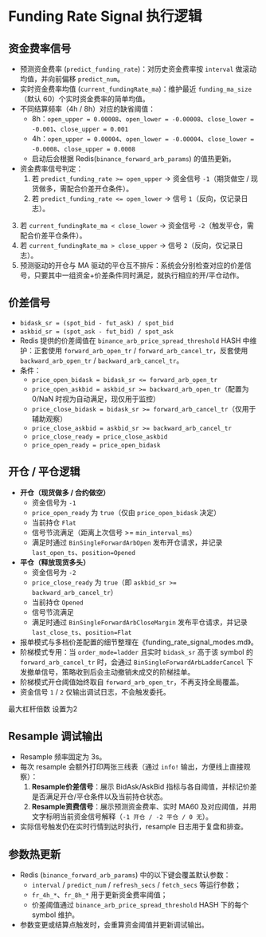 # Funding Rate Signal 执行逻辑

## 资金费率信号

- 预测资金费率 (`predict_funding_rate`)：对历史资金费率按 `interval` 做滚动均值，并向前偏移 `predict_num`。
- 实时资金费率均值 (`current_fundingRate_ma`)：维护最近 `funding_ma_size`（默认 60）个实时资金费率的简单均值。
- 不同结算频率（4h / 8h）对应的缺省阈值：
  - 8h：`open_upper = 0.00008`、`open_lower = -0.00008`、`close_lower = -0.001`、`close_upper = 0.001`
  - 4h：`open_upper = 0.00004`、`open_lower = -0.00004`、`close_lower = -0.0008`、`close_upper = 0.0008`
  - 启动后会根据 Redis(`binance_forward_arb_params`) 的值热更新。
- 资金费率信号判定：
  1. 若 `predict_funding_rate >= open_upper` → 资金信号 `-1`（期货做空 / 现货做多，需配合价差开仓条件）。
  2. 若 `predict_funding_rate <= open_lower` → 信号 `1`（反向，仅记录日志）。
3. 若 `current_fundingRate_ma < close_lower` → 资金信号 `-2`（触发平仓，需配合价差平仓条件）。
4. 若 `current_fundingRate_ma > close_upper` → 信号 `2`（反向，仅记录日志）。
  5. 预测驱动的开仓与 MA 驱动的平仓互不排斥：系统会分别检查对应的价差信号，只要其中一组资金+价差条件同时满足，就执行相应的开/平仓动作。

## 价差信号

- `bidask_sr = (spot_bid - fut_ask) / spot_bid`
- `askbid_sr = (spot_ask - fut_bid) / spot_ask`
- Redis 提供的价差阈值在 `binance_arb_price_spread_threshold` HASH 中维护：正套使用 `forward_arb_open_tr` / `forward_arb_cancel_tr`，反套使用 `backward_arb_open_tr` / `backward_arb_cancel_tr`。
- 条件：
  - `price_open_bidask = bidask_sr <= forward_arb_open_tr`
  - `price_open_askbid = askbid_sr >= backward_arb_open_tr`（配置为 0/NaN 时视为自动满足，现仅用于监控）
  - `price_close_bidask = bidask_sr >= forward_arb_cancel_tr`（仅用于辅助观察）
  - `price_close_askbid = askbid_sr >= backward_arb_cancel_tr`
  - `price_close_ready = price_close_askbid`
  - `price_open_ready = price_open_bidask`

## 开仓 / 平仓逻辑

- **开仓（现货做多 / 合约做空）**
  - 资金信号为 `-1`
  - `price_open_ready` 为 `true`（仅由 `price_open_bidask` 决定）
  - 当前持仓 `Flat`
  - 信号节流满足（距离上次信号 >= `min_interval_ms`）
  - 满足时通过 `BinSingleForwardArbOpen` 发布开仓请求，并记录 `last_open_ts`、`position=Opened`
- **平仓（释放现货多头）**
  - 资金信号为 `-2`
  - `price_close_ready` 为 `true`（即 `askbid_sr >= backward_arb_cancel_tr`）
  - 当前持仓 `Opened`
  - 信号节流满足
  - 满足时通过 `BinSingleForwardArbCloseMargin` 发布平仓请求，并记录 `last_close_ts`、`position=Flat`
- 报单模式与多档价差配置的细节整理在《funding_rate_signal_modes.md》。
- 阶梯模式专用：当 `order_mode=ladder` 且实时 `bidask_sr` 高于该 symbol 的 `forward_arb_cancel_tr` 时，会通过 `BinSingleForwardArbLadderCancel` 下发撤单信号，策略收到后会主动撤销未成交的阶梯挂单。
- 阶梯模式开仓阈值始终取自 `forward_arb_open_tr`，不再支持全局覆盖。
- 资金信号 `1` / `2` 仅输出调试日志，不会触发委托。

最大杠杆倍数 设置为2

## Resample 调试输出

- Resample 频率固定为 3s。
- 每次 resample 会额外打印两张三线表（通过 `info!` 输出，方便线上直接观察）：
  1. **Resample价差信号**：展示 BidAsk/AskBid 指标与各自阈值，并标记价差是否满足开仓/平仓条件以及当前持仓状态。
  2. **Resample资费信号**：展示预测资金费率、实时 MA60 及对应阈值，并用文字标明当前资金信号解释（`-1 开仓 / -2 平仓 / 0 无`）。
- 实际信号触发仍在实时行情到达时执行，resample 日志用于复盘和排查。

## 参数热更新

- Redis (`binance_forward_arb_params`) 中的以下键会覆盖默认参数：
  - `interval` / `predict_num` / `refresh_secs` / `fetch_secs` 等运行参数；
  - `fr_4h_*`、`fr_8h_*` 用于更新资金费率阈值；
  - 价差阈值通过 `binance_arb_price_spread_threshold` HASH 下的每个 symbol 维护。
- 参数变更或结算点触发时，会重算资金阈值并更新调试输出。
